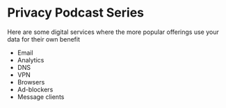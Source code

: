 # Privacy Podcast Series

Here are some digital services where the more popular offerings use your data for their own benefit

* Email
* Analytics
* DNS
* VPN
* Browsers
* Ad-blockers
* Message clients

